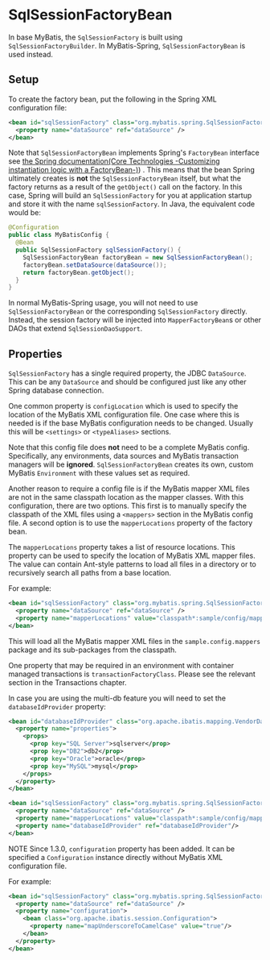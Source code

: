 <a name="SqlSessionFactoryBean"></a>

# SqlSessionFactoryBean

In base MyBatis, the `SqlSessionFactory` is built using `SqlSessionFactoryBuilder`. In
MyBatis-Spring, `SqlSessionFactoryBean` is used instead.

## Setup

To create the factory bean, put the following in the Spring XML configuration file:

```xml
<bean id="sqlSessionFactory" class="org.mybatis.spring.SqlSessionFactoryBean">
  <property name="dataSource" ref="dataSource" />
</bean>
```

Note that `SqlSessionFactoryBean` implements Spring's `FactoryBean` interface
see [the Spring documentation(Core Technologies -Customizing instantiation logic with a FactoryBean-)](https://docs.spring.io/spring/docs/current/spring-framework-reference/core.html#beans-factory-extension-factorybean))
. This means that the bean Spring ultimately creates is **not** the `SqlSessionFactoryBean` itself, but what the factory
returns as a result of the `getObject()` call on the factory. In this case, Spring will build an `SqlSessionFactory` for
you at application startup and store it with the name `sqlSessionFactory`. In Java, the equivalent code would be:

```java
@Configuration
public class MyBatisConfig {
  @Bean
  public SqlSessionFactory sqlSessionFactory() {
    SqlSessionFactoryBean factoryBean = new SqlSessionFactoryBean();
    factoryBean.setDataSource(dataSource());
    return factoryBean.getObject();
  }
}
```

In normal MyBatis-Spring usage, you will not need to use `SqlSessionFactoryBean` or the
corresponding `SqlSessionFactory` directly. Instead, the session factory will be injected into `MapperFactoryBean`s or
other DAOs that extend `SqlSessionDaoSupport`.

## Properties

`SqlSessionFactory` has a single required property, the JDBC `DataSource`. This can be any `DataSource` and should be
configured just like any other Spring database connection.

One common property is `configLocation` which is used to specify the location of the MyBatis XML configuration file. One
case where this is needed is if the base MyBatis configuration needs to be changed. Usually this will be `<settings>`
or `<typeAliases>` sections.

Note that this config file does **not** need to be a complete MyBatis config. Specifically, any environments, data
sources and MyBatis transaction managers will be **ignored**.
`SqlSessionFactoryBean` creates its own, custom MyBatis `Environment` with these values set as required.

Another reason to require a config file is if the MyBatis mapper XML files are not in the same classpath location as the
mapper classes. With this configuration, there are two options. This first is to manually specify the classpath of the
XML files using a `<mappers>` section in the MyBatis config file. A second option is to use the `mapperLocations`
property of the factory bean.

The `mapperLocations` property takes a list of resource locations. This property can be used to specify the location of
MyBatis XML mapper files. The value can contain Ant-style patterns to load all files in a directory or to recursively
search all paths from a base location.

For example:

```xml
<bean id="sqlSessionFactory" class="org.mybatis.spring.SqlSessionFactoryBean">
  <property name="dataSource" ref="dataSource" />
  <property name="mapperLocations" value="classpath*:sample/config/mappers/**/*.xml" />
</bean>
```

This will load all the MyBatis mapper XML files in the `sample.config.mappers` package and its sub-packages from the
classpath.

One property that may be required in an environment with container managed transactions is `transactionFactoryClass`.
Please see the relevant section in the Transactions chapter.

In case you are using the multi-db feature you will need to set the `databaseIdProvider` property:

```xml
<bean id="databaseIdProvider" class="org.apache.ibatis.mapping.VendorDatabaseIdProvider">
  <property name="properties">
    <props>
      <prop key="SQL Server">sqlserver</prop>
      <prop key="DB2">db2</prop>
      <prop key="Oracle">oracle</prop>
      <prop key="MySQL">mysql</prop>
    </props>
  </property>
</bean>
```

```xml
<bean id="sqlSessionFactory" class="org.mybatis.spring.SqlSessionFactoryBean">
  <property name="dataSource" ref="dataSource" />
  <property name="mapperLocations" value="classpath*:sample/config/mappers/**/*.xml" />
  <property name="databaseIdProvider" ref="databaseIdProvider"/>
</bean>
```

<span class="label important">NOTE</span>
Since 1.3.0, `configuration` property has been added. It can be specified a `Configuration` instance directly without
MyBatis XML configuration file.

For example:

```xml
<bean id="sqlSessionFactory" class="org.mybatis.spring.SqlSessionFactoryBean">
  <property name="dataSource" ref="dataSource" />
  <property name="configuration">
    <bean class="org.apache.ibatis.session.Configuration">
      <property name="mapUnderscoreToCamelCase" value="true"/>
    </bean>
  </property>
</bean>
```
